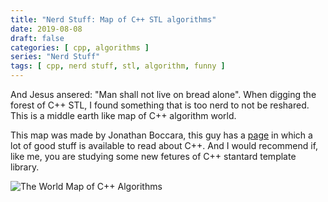 ```yaml
---
title: "Nerd Stuff: Map of C++ STL algorithms"
date: 2019-08-08
draft: false
categories: [ cpp, algorithms ]
series: "Nerd Stuff"
tags: [ cpp, nerd stuff, stl, algorithm, funny ]
---
```


And Jesus ansered: "Man shall not live on bread alone". When digging the forest of C++ STL, I found something that is too nerd to not be reshared. This is a middle earth like map of C++ algorithm world.

This map was made by Jonathan Boccara, this guy has a [page](http://www.fluentcpp.com) in which a lot of good stuff is available to read about C++. And I would recommend if, like me, you are studying some new fetures of C++ stantard template library.

![The World Map of C++ Algorithms ](/img/world_map_800.jpg)